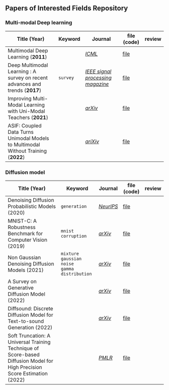 ## Papers of Interested Fields Repository



### Multi-modal Deep learning

| Title (Year)                                                 | Keyword  | Journal                                                      | file (code)                      | review |
| ------------------------------------------------------------ | -------- | ------------------------------------------------------------ | -------------------------------- | ------ |
| Multimodal Deep Learning (**2011**)                          |          | [*ICML*](https://openreview.net/forum?id=Hk4OO3W_bS)         | [file](papers/multimodal/01.pdf) |        |
| Deep Multimodal Learning : A survey on recent advances and trends (**2017**) | `survey` | [*IEEE signal processing magazine*](https://ieeexplore.ieee.org/abstract/document/8103116?casa_token=3QJUj-90u5UAAAAA:CffQ9-BxsuXgtgzfDF-5cpbwibAJl2go2euv2BNidp_e9rwQgnsc5hRhWDo0M1WGrc_m_4Mov34) | [file](papers/multimodal/02.pdf) |        |
| Improving Multi-Modal Learning with Uni-Modal Teachers (**2021**) |          | [*arXiv*](https://arxiv.org/abs/2106.11059)                  | [file](papers/multimodal/03.pdf) |        |
| ASIF: Coupled Data Turns Unimodal Models to Multimodal Without Training (**2022**) |          | [*ariXiv*](https://arxiv.org/abs/2210.01738)                 | [file](papers/multimodal/04.pdf) |        |



### Diffusion model

| Title (Year)                                                 | Keyword                                             | Journal                                                      | file (code)                           | review |
| ------------------------------------------------------------ | --------------------------------------------------- | ------------------------------------------------------------ | ------------------------------------- | ------ |
| Denoising Diffusion Probabilistic Models (2020)              | `generation`                                        | [*NeurlPS*](https://proceedings.neurips.cc/paper/2020/hash/4c5bcfec8584af0d967f1ab10179ca4b-Abstract.html) | [file](papers/diffusion_model/02.pdf) |        |
| MNIST-C: A Robustness Benchmark for Computer Vision (2019)   | `mnist` `corruption`                                | [*arXiv*](https://arxiv.org/abs/1906.02337)                  | [file](papers/diffusion_model/03.pdf) |        |
| Non Gaussian Denoising Diffusion Models (2021)               | `mixture gaussian noise` <br />`gamma distribution` | [*arXiv*](https://arxiv.org/abs/2106.07582)                  | [file](papers/diffusion_model/04.pdf) |        |
| A Survey on Generative Diffusion Model (2022)                |                                                     | [*arXiv*](https://arxiv.org/abs/2209.02646)                  | [file](papers/diffusion_model/05.pdf) |        |
| Diffsound: Discrete Diffusion Model for Text-to-sound Generation (2022) |                                                     | [*arXiv*](https://arxiv.org/abs/2207.09983)                  | [file](papers/diffusion_model/06.pdf) |        |
| Soft Truncation: A Universal Training Technique of Score-based Diffusion Model for High Precision Score Estimation (2022) |                                                     | [*PMLR*](https://proceedings.mlr.press/v162/kim22i.html)     | [file](papers/diffusion_model/07.pdf) |        |

